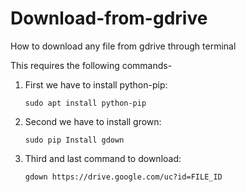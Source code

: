 # Download-from-gdrive
How to download any file from gdrive through terminal



This requires the following commands- 



1) First we have to install python-pip:
   
   ``sudo apt install python-pip``


2) Second we have to install grown:
    
   ``sudo pip Install gdown``


3) Third and last command to download:

   ``gdown https://drive.google.com/uc?id=FILE_ID``
